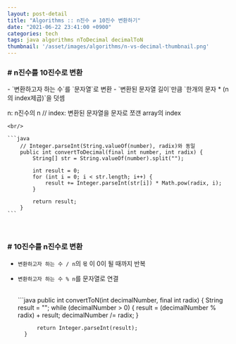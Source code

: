 ```yaml
---
layout: post-detail
title: "Algorithms :: n진수 ⇄ 10진수 변환하기"
date: "2021-06-22 23:41:00 +0900"
categories: tech
tags: java algorithms nToDecimal decimalToN
thumbnail: '/asset/images/algorithms/n-vs-decimal-thumbnail.png'
---
```


 
<div>
    <h3># n진수를 10진수로 변환 <a href="https://ideone.com/JFHO4X" target="_blank"><i class="fas fa-play-circle"></i></a></h3>
</div>
- `변환하고자 하는 수`를 `문자열`로 변환
- `변환된 문자열 길이`만큼 `한개의 문자 * (n의 index제곱)`을 덧셈
    <p class="info">n: n진수의 n // index: 변환된 문자열을 문자로 쪼갠 array의 index</p>
    
    <br/>

    ```java
        // Integer.parseInt(String.valueOf(number), radix)와 동일
        public int convertToDecimal(final int number, int radix) {
            String[] str = String.valueOf(number).split("");
            
            int result = 0;
            for (int i = 0; i < str.length; i++) {
                result += Integer.parseInt(str[i]) * Math.pow(radix, i);
            }
            
            return result;
        }
    ``` 
  

<br/>

 
<div>
    <h3># 10진수를 n진수로 변환 <a href="https://ideone.com/DAYdVX" target="_blank"><i class="fas fa-play-circle"></i></a></h3>
</div>

- `변환하고자 하는 수 / n`의 `몫` 이 0이 될 때까지 반복
- `변환하고자 하는 수 % n`를 문자열로 연결   

    <br/>
    ```java
        public int convertToN(int decimalNumber, final int radix) {
            String result = "";
            while (decimalNumber > 0) {
                result = (decimalNumber % radix) + result;
                decimalNumber /= radix;
            }
            
            return Integer.parseInt(result);
        }
    ```
<br/>
<br/>
